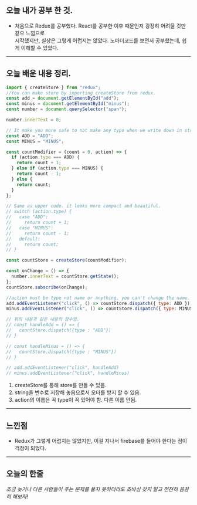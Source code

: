 ## 오늘 내가 공부 한 것.

- 처음으로 Redux를 공부했다. React를 공부한 이후 때문인지 굉장히 어려울 것만 같으 느낌으로 <br/>시작했지만, 실상은 그렇게 어렵지는 않았다. 노마더코드를 보면서 공부했는데, 쉽게 이해할 수 있었다.

---

## 오늘 배운 내용 정리.

```javascript
import { createStore } from "redux";
//You can make store by importing createStore from redux.
const add = document.getElementById("add");
const minus = document.getElementById("minus");
const number = document.querySelector("span");

number.innerText = 0;

// It make you more safe to not make any typo when we write down in string.
const ADD = "ADD";
const MINUS = "MINUS";

const countModifier = (count = 0, action) => {
  if (action.type === ADD) {
    return count + 1;
  } else if (action.type === MINUS) {
    return count - 1;
  } else {
    return count;
  }
};

// Same as upper code. it looks more compact and beautiful.
// switch (action.type) {
//   case "ADD":
//     return count + 1;
//   case "MINUS":
//     return count - 1;
//   default:
//     return count;
// }

const countStore = createStore(countModifier);

const onChange = () => {
  number.innerText = countStore.getState();
};
countStore.subscribe(onChange);

//action must be type not name or anything, you can't change the name.
add.addEventListener("click", () => countStore.dispatch({ type: ADD }));
minus.addEventListener("click", () => countStore.dispatch({ type: MINUS }));

// 위의 내용과 같은 내용의 함수임.
// const handleAdd = () => {
//   countStore.dispatch({type : "ADD"})
// }

// const handleMinus = () => {
//   countStore.dispatch({type : "MINUS"})
// }

// add.addEventListener("click", handleAdd)
// minus.addEventListener("click", handleMinus)
```

1. createStore를 통해 store를 만들 수 있음.
2. string을 변수로 저장해 놓음으로서 오타를 방지 할 수 있음.
3. action의 이름은 꼭 type이 꼭 있어야 함. 다른 이름 안됨.

---

## 느낀점

- Redux가 그렇게 어렵지는 않았지만, 이걸 지나서 firebase를 들어야 한다는 점이 걱정이 되었다.

---

## 오늘의 한줄

_조금 늦거나 다른 사람들이 푸는 문제를 풀지 못하더라도 조바심 갖지 말고 천천히 꼼꼼히 해보자!_
